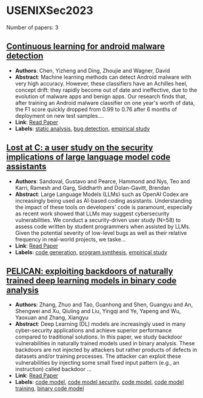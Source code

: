 # USENIXSec2023

Number of papers: 3

## [Continuous learning for android malware detection](paper_2.md)
- **Authors**: Chen, Yizheng and Ding, Zhoujie and Wagner, David
- **Abstract**: Machine learning methods can detect Android malware with very high accuracy. However, these classifiers have an Achilles heel, concept drift: they rapidly become out of date and ineffective, due to the evolution of malware apps and benign apps. Our research finds that, after training an Android malware classifier on one year's worth of data, the F1 score quickly dropped from 0.99 to 0.76 after 6 months of deployment on new test samples....
- **Link**: [Read Paper](https://surrealyz.github.io/files/pubs/sec23winter-active-learning-prepub.pdf)
- **Labels**: [static analysis](../../labels/static_analysis.md), [bug detection](../../labels/bug_detection.md), [empirical study](../../labels/empirical_study.md)


## [Lost at C: a user study on the security implications of large language model code assistants](paper_1.md)
- **Authors**: Sandoval, Gustavo and Pearce, Hammond and Nys, Teo and Karri, Ramesh and Garg, Siddharth and Dolan-Gavitt, Brendan
- **Abstract**: Large Language Models (LLMs) such as OpenAI Codex are increasingly being used as AI-based coding assistants. Understanding the impact of these tools on developers' code is paramount, especially as recent work showed that LLMs may suggest cybersecurity vulnerabilities. We conduct a security-driven user study (N=58) to assess code written by student programmers when assisted by LLMs. Given the potential severity of low-level bugs as well as their relative frequency in real-world projects, we taske...
- **Link**: [Read Paper](https://arxiv.org/pdf/2208.09727)
- **Labels**: [code generation](../../labels/code_generation.md), [program synthesis](../../labels/program_synthesis.md), [empirical study](../../labels/empirical_study.md)


## [PELICAN: exploiting backdoors of naturally trained deep learning models in binary code analysis](paper_3.md)
- **Authors**: Zhang, Zhuo and Tao, Guanhong and Shen, Guangyu and An, Shengwei and Xu, Qiuling and Liu, Yingqi and Ye, Yapeng and Wu, Yaoxuan and Zhang, Xiangyu
- **Abstract**: Deep Learning (DL) models are increasingly used in many cyber-security applications and achieve superior performance compared to traditional solutions. In this paper, we study backdoor vulnerabilities in naturally trained models used in binary analysis. These backdoors are not injected by attackers but rather products of defects in datasets and/or training processes. The attacker can exploit these vulnerabilities by injecting some small fixed input pattern (e.g., an instruction) called backdoor ...
- **Link**: [Read Paper](https://www.usenix.org/system/files/usenixsecurity23-zhang-zhuo-pelican.pdf)
- **Labels**: [code model](../../labels/code_model.md), [code model security](../../labels/code_model_security.md), [code model](../../labels/code_model.md), [code model training](../../labels/code_model_training.md), [binary code model](../../labels/binary_code_model.md)

